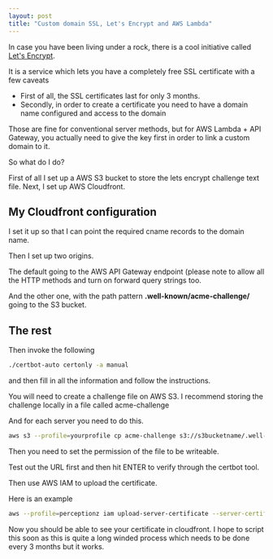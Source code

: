 ```yaml
---
layout: post
title: "Custom domain SSL, Let's Encrypt and AWS Lambda"
---
```


In case you have been living under a rock, there is a cool initiative called [Let's Encrypt](https://letsencrypt.org/).

It is a service which lets you have a completely free SSL certificate with a few caveats

* First of all, the SSL certificates last for only 3 months.
* Secondly, in order to create a certificate you need to have a domain name configured and access to the domain

Those are fine for conventional server methods, but for AWS Lambda + API Gateway, you actually need to give the key first in order to link a custom domain to it.

So what do I do?

First of all I set up a AWS S3 bucket to store the lets encrypt challenge text file. Next, I set up AWS Cloudfront. 

## My Cloudfront configuration

I set it up so that I can point the required cname records to the domain name.

Then I set up two origins. 

The default going to the AWS API Gateway endpoint (please note to allow all the HTTP methods and turn on forward query strings too.

And the other one, with the path pattern **.well-known/acme-challenge/** going to the S3 bucket.

## The rest

Then invoke the following

```bash
./certbot-auto certonly -a manual
```

and then fill in all the information and follow the instructions. 

You will need to create a challenge file on AWS S3. I recommend storing the challenge locally in a file called acme-challenge

And for each server you need to do this.

```bash
aws s3 --profile=yourprofile cp acme-challenge s3://s3bucketname/.well-known/acme-challenge/thefilenametofetch
```
Then you need to set the permission of the file to be writeable.

Test out the URL first and then hit ENTER to verify through the certbot tool.

Then use AWS IAM to upload the certificate.

Here is an example

```bash
aws --profile=perceptionz iam upload-server-certificate --server-certificate-name certificatename --certificate-body file:///tmp/cert.pem --private-key file:///tmp/privkey.pem --certificate-chain file:///tmp/chain.pem --path /cloudfront/
```

Now you should be able to see your certificate in cloudfront. I hope to script this soon as this is quite a long winded process which needs to be done every 3 months but it works.
